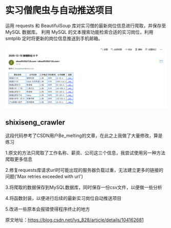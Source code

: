 # 实习僧爬虫与自动推送项目 

运用 requests 和 BeautifulSoup 库对实习僧的最新岗位信息进行爬取，并保存至 MySQL 数据库。
利用 MySQL 的文本搜索功能检索合适的实习岗位，利用 smtplib 定时将更新的岗位信息推送到手机邮箱。

<div align=center><img src="https://github.com/zhou9539/hello-world/blob/main/shixiseng_result1.png"></div>

##  shixiseng_crawler

这段代码参考了CSDN用户Be_melting的文章，在此之上我做了大量修改，算是练习

1.原文的方法只爬取了工作名称、薪资、公司这三个信息，我尝试使用另一种方法爬取更多信息

2.修复requests库请求url时可能出现的服务器负载过重，无法建立更多的链接的问题('Max retries exceeded with url')

3.将爬取的数据保存到MySQL数据库，同时保存一份csv文件，以便做一些分析

4.将函数封装，以便进行后续的最新实习岗位自动推送项目

5.改进一些原本会报错使得程序终止的地方

原文地址：https://blog.csdn.net/lys_828/article/details/104162681
